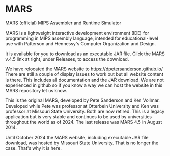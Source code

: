 # MARS
MARS (official) MIPS Assembler and Runtime Simulator

 MARS is a lightweight interactive development environment (IDE) for programming in MIPS assembly language, intended for educational-level use with Patterson and Hennessy's Computer Organization and Design.

 It is available for you to download as an executable JAR file.  Click the MARS v.4.5 link at right, under Releases, to access the download.

 We have relocated the MARS website to  https://dpetersanderson.github.io/    There are still a couple of display issues to work out but all website content is there.  This includes all documentation and the JAR download.  We are not experienced in github so if you know a way we can host the website in this MARS repository let us know.

 This is the original MARS, developed by Pete Sanderson and Ken Vollmar.  Developed while Pete was professor at Otterbein University and Ken was professor at Missouri State University.  Both are now retired. This is a legacy application but is very stable and continues to be used by universities throughout the world as of 2024. The last release was MARS 4.5 in August 2014.  
 
 Until October 2024 the MARS website, including executable JAR file download, was hosted by Missouri State University. That is no longer the case. That's why it is here.
